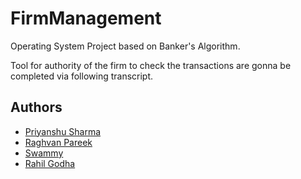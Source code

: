 
# FirmManagement

Operating System Project based on Banker's Algorithm.

Tool for authority of the firm to check the transactions are gonna be completed via following transcript.
 


## Authors

- [Priyanshu Sharma](https://www.github.com/)
- [Raghvan Pareek](https://www.github.com/I-karmayogi)
- [Swammy](https://www.github.com/)
- [Rahil Godha](https://www.github.com/)

